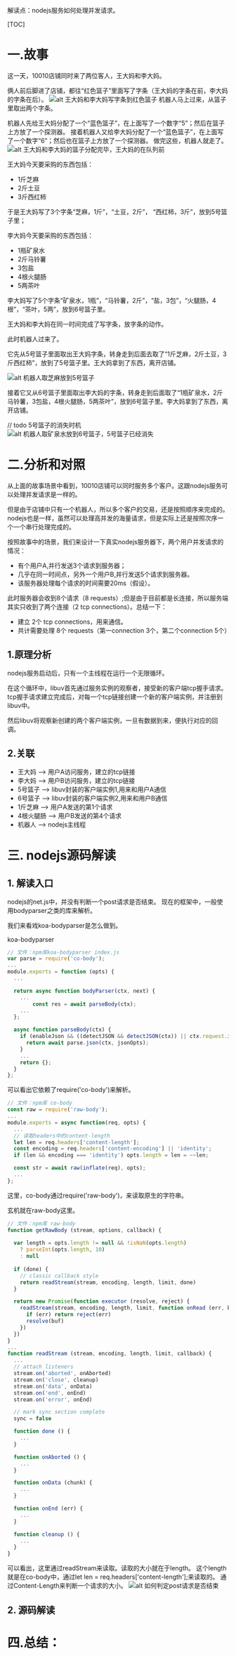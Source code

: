 解读点：nodejs服务如何处理并发请求。

[TOC]

# 一.故事
这一天，10010店铺同时来了两位客人，王大妈和李大妈。

俩人前后脚进了店铺，都往“红色篮子”里面写了字条（王大妈的字条在前，李大妈的字条在后）。
![alt 王大妈和李大妈写字条到红色篮子]()
机器人马上过来，从篮子里取出两个字条。

机器人先给王大妈分配了一个“蓝色篮子”，在上面写了一个数字“5”；然后在篮子上方放了一个探测器。
接着机器人又给李大妈分配了一个“蓝色篮子”，在上面写了一个数字“6”；然后也在篮子上方放了一个探测器。
做完这些，机器人就走了。
![alt 王大妈和李大妈的篮子分配完毕，王大妈的在队列前]()

王大妈今天要采购的东西包括：
* 1斤芝麻
* 2斤土豆
* 3斤西红柿

于是王大妈写了3个字条“芝麻，1斤”，“土豆，2斤”， “西红柿，3斤”，放到5号篮子里；

李大妈今天要采购的东西包括：
* 1瓶矿泉水
* 2斤马铃薯
* 3包盐
* 4根火腿肠
* 5两茶叶

李大妈写了5个字条“矿泉水，1瓶”，“马铃薯，2斤”，“盐，3包”，“火腿肠，4根”，“茶叶，5两”，放到6号篮子里。

王大妈和李大妈在同一时间完成了写字条，放字条的动作。

此时机器人过来了。

它先从5号篮子里面取出王大妈字条，转身走到后面去取了“1斤芝麻，2斤土豆，3斤西红柿”，放到了5号篮子里。王大妈拿到了东西，离开店铺。

![alt 机器人取芝麻放到5号篮子]()

接着它又从6号篮子里面取出李大妈的字条，转身走到后面取了“1瓶矿泉水，2斤马铃薯，3包盐，4根火腿肠，5两茶叶”，放到6号篮子里。李大妈拿到了东西，离开店铺。

// todo 5号篮子的消失时机
![alt 机器人取矿泉水放到6号篮子，5号篮子已经消失]()
# 二.分析和对照
从上面的故事场景中看到，10010店铺可以同时服务多个客户。这跟nodejs服务可以处理并发请求是一样的。

但是由于店铺中只有一个机器人，所以多个客户的交易，还是按照顺序来完成的。nodejs也是一样，虽然可以处理高并发的海量请求，但是实际上还是按照次序一个一个串行处理完成的。

按照故事中的场景，我们来设计一下真实nodejs服务器下，两个用户并发请求的情况：
* 有个用户A,并行发送3个请求到服务器；
* 几乎在同一时间点，另外一个用户B,并行发送5个请求到服务器。
* 该服务器处理每个请求的时间需要20ms（假设）。

此时服务器会收到8个请求（8 requests）;但是由于目前都是长连接，所以服务端其实只收到了两个连接（2 tcp connections）。总结一下：
* 建立 2个 tcp connections，用来通信。
* 共计需要处理 8个 requests（第一connection 3个，第二个connection 5个）

## 1.原理分析
nodejs服务启动后，只有一个主线程在运行一个无限循环。

在这个循环中，libuv首先通过服务实例的观察者，接受新的客户端tcp握手请求。tcp握手请求建立完成后，对每一个tcp链接创建一个新的客户端实例，并注册到libuv中。

然后libuv将观察新创建的两个客户端实例，一旦有数据到来，便执行对应的回调。
## 2.关联
* 王大妈 --> 用户A访问服务，建立的tcp链接
* 李大妈 --> 用户B访问服务，建立的tcp链接
* 5号篮子  --> libuv封装的客户端实例1,用来和用户A通信
* 6号篮子  --> libuv封装的客户端实例2,用来和用户B通信
* 1斤芝麻  --> 用户A发送的第1个请求
* 4根火腿肠 --> 用户B发送的第4个请求
* 机器人   --> nodejs主线程
# 三. nodejs源码解读
## 1. 解读入口

nodejs的net.js中，并没有判断一个post请求是否结束。
现在的框架中，一般使用bodyparser之类的库来解析。

我们来看戏koa-bodyparser是怎么做到。

koa-bodyparser
```js
// 文件：npm库koa-bodyparser index.js
var parse = require('co-body');
...
module.exports = function (opts) {
  ...

  return async function bodyParser(ctx, next) {
    ...
        const res = await parseBody(ctx);
    ...
  };

  async function parseBody(ctx) {
    if (enableJson && ((detectJSON && detectJSON(ctx)) || ctx.request.is(jsonTypes))) {
      return await parse.json(ctx, jsonOpts);
    }
    ...
    return {};
  }
};
```
可以看出它依赖了require('co-body')来解析。

```js
// 文件：npm库 co-body
const raw = require('raw-body');
...
module.exports = async function(req, opts) {
  ...
  // 读取headers中的content-length
  let len = req.headers['content-length'];
  const encoding = req.headers['content-encoding'] || 'identity';
  if (len && encoding === 'identity') opts.length = len = ~~len;

  const str = await raw(inflate(req), opts);
  ...
};
```
这里，co-body通过require('raw-body')，来读取原生的字符串。

玄机就在raw-body这里。
```js
// 文件：npm库 raw-body
function getRawBody (stream, options, callback) {
  
  var length = opts.length != null && !isNaN(opts.length)
    ? parseInt(opts.length, 10)
    : null
  
  if (done) {
    // classic callback style
    return readStream(stream, encoding, length, limit, done)
  }

  return new Promise(function executor (resolve, reject) {
    readStream(stream, encoding, length, limit, function onRead (err, buf) {
      if (err) return reject(err)
      resolve(buf)
    })
  })
}
...
function readStream (stream, encoding, length, limit, callback) {
  ...
  // attach listeners
  stream.on('aborted', onAborted)
  stream.on('close', cleanup)
  stream.on('data', onData)
  stream.on('end', onEnd)
  stream.on('error', onEnd)

  // mark sync section complete
  sync = false

  function done () {
    ...
  }

  function onAborted () {
    ...
  }

  function onData (chunk) {
    ...
  }

  function onEnd (err) {
    ...
  }

  function cleanup () {
    ...
  }
}
```
可以看出，这里通过readStream来读取。读取的大小就在于length。
这个length就是在co-body中，通过let len = req.headers['content-length'];来读取的。
通过Content-Length来判断一个请求的大小。
![alt 如何判定post请求是否结束](./img/postReqCheckEnd.png)
## 2. 源码解读


# 四.总结：
